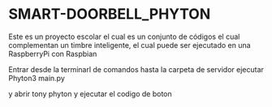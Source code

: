 # SMART-DOORBELL_PHYTON
Este es un proyecto escolar el cual es un conjunto de códigos el cual complementan un timbre inteligente, el cual puede ser ejecutado en una RaspberryPi con Raspbian

Entrar desde la terminarl de comandos hasta la carpeta de servidor
ejecutar Phyton3 main.py

y abrir tony phyton y ejecutar el codigo de boton



